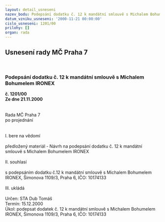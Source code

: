 ```yaml
---
layout: detail_usneseni
nazev_bodu: Podepsání dodatku č. 12 k mandátní smlouvě s Michalem Bohumelem  IRONEX
datum_vzniku_usneseni: '2000-11-21 00:00:00'
cislo_usneseni: 1201/00
prilohy: []
organ: rada
---
```

<div id="ucUsn_pList" class="usn">
	<span><h2>Usnesení rady MČ Praha 7 </h2>
<br></span><div class="standBody">
<span><h3>Podepsání dodatku č. 12 k mandátní smlouvě s Michalem Bohumelem  IRONEX</h3></span><div class="center">
		<strong>č. 1201/00</strong><br>
	</div>
<div class="center">
		<strong>Ze dne 21.11.2000</strong><br><br>
	</div>
<br>Rada MČ Praha 7<br>po projednání<br><br><br>I.	bere na vědomí<br><br> předložený materiál - Návrh na podepsání dodatku č. 12 k mandátní smlouvě s Michalem Bohumelem  IRONEX<br><br>II.	souhlasí <br><br>s podepsáním dodatku č.12 k mandátní smlouvě s Michalem Bohumelem IRONEX, Šimonova 1109/3, Praha 6, IČO: 10174133<br><br>III.	ukládá <br><br> Určen:	     	STA Dub Tomáš<br>Termín: 15.12.2000<br>Úkol:	podepsat dodatek č. 12 k mandátní smlouvě s Michalem Bohumelem  IRONEX, Šimonova 1109/3, Praha 6, IČO: 10174133<br> <br><br><br><br><br><br><br><br> </div>
</div>